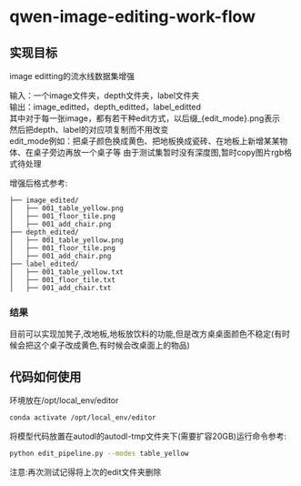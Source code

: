 # qwen-image-editing-work-flow
## 实现目标
image editting的流水线数据集增强  

输入：一个image文件夹，depth文件夹，label文件夹   
输出：image_editted，depth_editted，label_editted   
其中对于每一张image，都有若干种edit方式，以后缀_{edit_mode}.png表示   
然后把depth、label的对应项复制而不用改变  
edit_mode例如：把桌子颜色换成黄色、把地板换成瓷砖、在地板上新增某某物体、在桌子旁边再放一个桌子等
由于测试集暂时没有深度图,暂时copy图片rgb格式待处理

增强后格式参考:  
```
├── image_edited/
│   ├── 001_table_yellow.png
│   ├── 001_floor_tile.png
│   ├── 001_add_chair.png
├── depth_edited/
│   ├── 001_table_yellow.png
│   ├── 001_floor_tile.png
│   ├── 001_add_chair.png
├── label_edited/
│   ├── 001_table_yellow.txt
│   ├── 001_floor_tile.txt
│   ├── 001_add_chair.txt
```

### 结果
目前可以实现加凳子,改地板,地板放饮料的功能,但是改方桌桌面颜色不稳定(有时候会把这个桌子改成黄色,有时候会改桌面上的物品)

## 代码如何使用
环境放在/opt/local_env/editor  
```bash
conda activate /opt/local_env/editor
```
将模型代码放置在autodl的autodl-tmp文件夹下(需要扩容20GB)运行命令参考:  
```bash
python edit_pipeline.py --modes table_yellow
```
注意:再次测试记得将上次的edit文件夹删除
